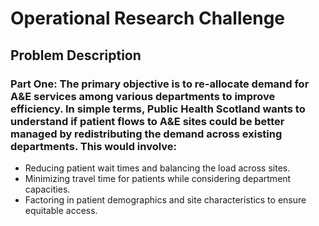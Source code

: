 # Operational Research Challenge
## Problem Description
### Part One: The primary objective is to re-allocate demand for A&E services among various departments to improve efficiency. In simple terms, Public Health Scotland wants to understand if patient flows to A&E sites could be better managed by redistributing the demand across existing departments. This would involve:

 - Reducing patient wait times and balancing the load across sites.
 - Minimizing travel time for patients while considering department capacities.
 - Factoring in patient demographics and site characteristics to ensure equitable access.